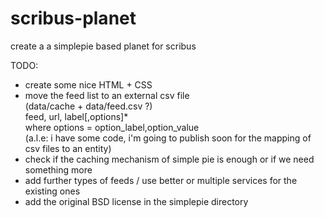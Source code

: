 scribus-planet
==============

create a a simplepie based planet for scribus

TODO:

- create some nice HTML + CSS
- move the feed list to an external csv file<br>
  (data/cache + data/feed.csv ?)<br>
  feed, url, label[,options]*<br>
  where options = option_label,option_value<br>
  (a.l.e: i have some code, i'm going to publish soon for the mapping of csv files to an entity)
- check if the caching mechanism of simple pie is enough or if we need something more
- add further types of feeds / use better or multiple services for the existing ones
- add the original BSD license in the simplepie directory